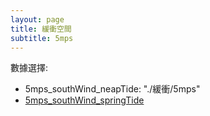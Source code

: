 ```yaml
---
layout: page
title: 緩衝空間
subtitle: 5mps
---
```


數據選擇:
- 5mps_southWind_neapTide: "./緩衝/5mps"
- <a href="5mps">5mps_southWind_springTide</a>

